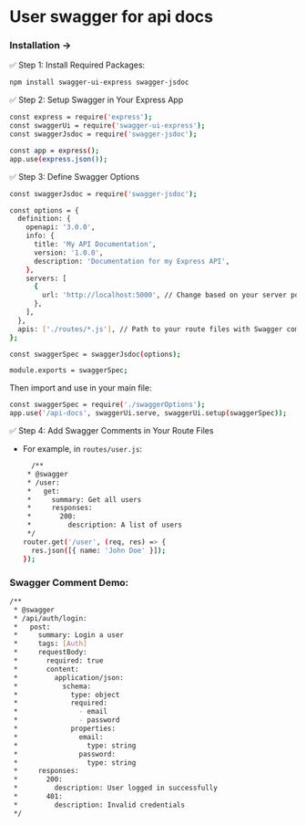 # User swagger for api docs

### Installation -> 
✅ Step 1: Install Required Packages:
  ```bash
  npm install swagger-ui-express swagger-jsdoc
  ```
✅ Step 2: Setup Swagger in Your Express App
```bash
const express = require('express');
const swaggerUi = require('swagger-ui-express');
const swaggerJsdoc = require('swagger-jsdoc');

const app = express();
app.use(express.json());

```
✅ Step 3: Define Swagger Options
```bash
const swaggerJsdoc = require('swagger-jsdoc');

const options = {
  definition: {
    openapi: '3.0.0',
    info: {
      title: 'My API Documentation',
      version: '1.0.0',
      description: 'Documentation for my Express API',
    },
    servers: [
      {
        url: 'http://localhost:5000', // Change based on your server port
      },
    ],
  },
  apis: ['./routes/*.js'], // Path to your route files with Swagger comments
};

const swaggerSpec = swaggerJsdoc(options);

module.exports = swaggerSpec;

```
Then import and use in your main file:
  ```bash
  const swaggerSpec = require('./swaggerOptions');
  app.use('/api-docs', swaggerUi.serve, swaggerUi.setup(swaggerSpec));
  ```

✅ Step 4: Add Swagger Comments in Your Route Files
- For example, in `routes/user.js`:

  ```bash
    /**
   * @swagger
   * /user:
   *   get:
   *     summary: Get all users
   *     responses:
   *       200:
   *         description: A list of users
   */
  router.get('/user', (req, res) => {
    res.json([{ name: 'John Doe' }]);
  });


   ```


### Swagger Comment Demo:

```bash
/**
 * @swagger
 * /api/auth/login:
 *   post:
 *     summary: Login a user
 *     tags: [Auth]
 *     requestBody:
 *       required: true
 *       content:
 *         application/json:
 *           schema:
 *             type: object
 *             required:
 *               - email
 *               - password
 *             properties:
 *               email:
 *                 type: string
 *               password:
 *                 type: string
 *     responses:
 *       200:
 *         description: User logged in successfully
 *       401:
 *         description: Invalid credentials
 */


```

